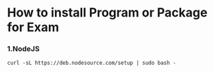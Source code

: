 # How to install Program or Package for Exam 




### 1.NodeJS
```
curl -sL https://deb.nodesource.com/setup | sudo bash -
```
